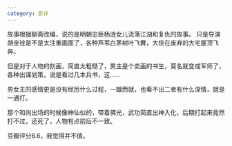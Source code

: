 ```yaml
---
category: 影评
---
```

故事根据聊斋改编，说的是明朝忠臣杨涟女儿流落江湖和复仇的故事。
只是导演胡金铨是不是太注重画面了，各种芦苇白茅树叶飞舞，大侠在废弃的大宅屋顶飞奔。

但是对于人物的刻画，简直太粗糙了，男主是个卖画的书生，莫名就变成军师了，各种出谋划策，说是看过几本兵书，这……

男女主的感情更是没有经历什么过程，一蹴而就，也看不出二者有什么深情，就是一通打。

那个和尚出场的时候像神仙似的，带着佛光，武功简直出神入化，后期打起来竟然打不过，还死了，人物有点前后不一致。

豆瓣评分8.6，我觉得并不值。
